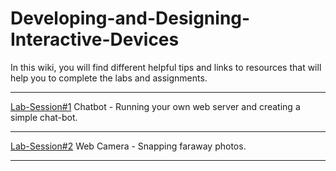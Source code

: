 # Developing-and-Designing-Interactive-Devices

In this wiki, you will find different helpful tips and links to resources that will help you to complete the labs and assignments.

---
[Lab-Session#1](https://github.com/FAR-Lab/Developing-and-Designing-Interactive-Devices/wiki/Lab-Session%231) Chatbot - Running your own web server and creating a simple chat-bot.


---
[Lab-Session#2](https://github.com/FAR-Lab/Developing-and-Designing-Interactive-Devices/wiki/Lab-Session%232) Web Camera - Snapping faraway photos.



---
<!--1. The first assignments are all about the [Interaction Engine](https://github.com/nikmart/interaction-engine/wiki) please follow the link to the wiki pages./-->